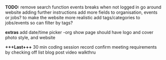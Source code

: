 **TODO:**
remove search function
events breaks when not logged in
go around website adding further instructions
add more fields to organisation, events or jobs? to make the website more realistic
add tags/categories to jobs/events so can filter by tags?

**extras**
add date/time picker
-org show page should have logo and cover photo style, and website

**+++Last+++**
30 min coding session record
confirm meeting requirements by checking off list
blog post
video walkthru
